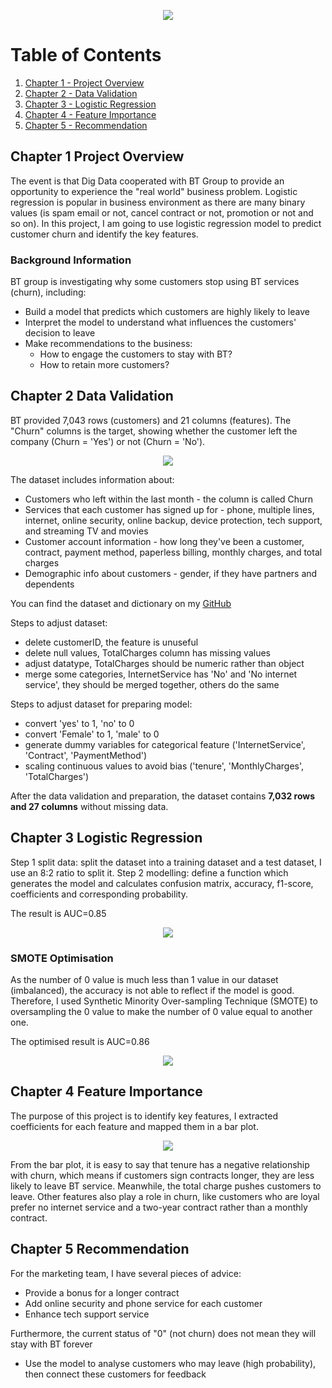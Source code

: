 <p align = "center">
<img src="https://github.com/xiangivyli/Data-Science-Porfolio/blob/main/BT%20Customer%20Churn%20Prediction/Image/BT%20Logo.jpg">
</p>


# Table of Contents
1. [Chapter 1 - Project Overview](#ch1)
2. [Chapter 2 - Data Validation](#ch2)
3. [Chapter 3 - Logistic Regression](#ch3)
4. [Chapter 4 - Feature Importance](#ch4)
5. [Chapter 5 - Recommendation](ch5)

<a id = "ch1"></a>
## Chapter 1 Project Overview
The event is that Dig Data cooperated with BT Group to provide an opportunity to experience the "real world" business problem. Logistic regression is popular in business environment as there are many binary values (is spam email or not, cancel contract or not, promotion or not and so on). In this project, I am going to use logistic regression model to predict customer churn and identify the key features.

### Background Information
BT group is investigating why some customers stop using BT services (churn), including:
- Build a model that predicts which customers are highly likely to leave 
- Interpret the model to understand what influences the customers' decision to leave
- Make recommendations to the business:
  - How to engage the customers to stay with BT?
  - How to retain more customers?


<a id = "ch2"></a>
## Chapter 2 Data Validation
BT provided 7,043 rows (customers) and 21 columns (features). The "Churn" columns is the target, showing whether the customer left the company (Churn = 'Yes') or not (Churn = 'No').
<p align = "center">
<img src="https://github.com/xiangivyli/Data-Science-Porfolio/blob/main/BT%20Customer%20Churn%20Prediction/Image/Data%20Snapshot.jpg">
</p>
The dataset includes information about:

- Customers who left within the last month - the column is called Churn
- Services that each customer has signed up for - phone, multiple lines, internet, online security, online backup, device protection, tech support, and streaming TV and movies
- Customer account information - how long they've been a customer, contract, payment method, paperless billing, monthly charges, and total charges
- Demographic info about customers - gender, if they have partners and dependents

You can find the dataset and dictionary on my [GitHub](https://github.com/xiangivyli/Data-Science-Porfolio/tree/main/BT%20Customer%20Churn%20Prediction/Data)

Steps to adjust dataset:

- delete customerID, the feature is unuseful
- delete null values, TotalCharges column has missing values
- adjust datatype, TotalCharges should be numeric rather than object
- merge some categories, InternetService has 'No' and 'No internet service', they should be merged together, others do the same

Steps to adjust dataset for preparing model:

- convert 'yes' to 1, 'no' to 0
- convert 'Female' to 1, 'male' to 0
- generate dummy variables for categorical feature ('InternetService', 'Contract', 'PaymentMethod')
- scaling continuous values to avoid bias ('tenure', 'MonthlyCharges', 'TotalCharges')

After the data validation and preparation, the dataset contains **7,032 rows and 27 columns** without missing data.

<a id = "ch3"></a>
## Chapter 3 Logistic Regression

Step 1 split data: split the dataset into a training dataset and a test dataset, I use an 8:2 ratio to split it.
Step 2 modelling: define a function which generates the model and calculates confusion matrix, accuracy, f1-score, coefficients and corresponding probability.

The result is AUC=0.85

<p align = "center">
<img src="https://github.com/xiangivyli/Data-Science-Porfolio/blob/main/BT%20Customer%20Churn%20Prediction/Image/ROC.png">
</p>

### SMOTE Optimisation

As the number of 0 value is much less than 1 value in our dataset (imbalanced), the accuracy is not able to reflect if the model is good. Therefore, I used Synthetic Minority Over-sampling Technique (SMOTE) to oversampling the 0 value to make the number of 0 value equal to another one.

The optimised result is AUC=0.86
<p align = "center">
<img src="https://github.com/xiangivyli/Data-Science-Porfolio/blob/main/BT%20Customer%20Churn%20Prediction/Image/ROC-SMOTE.png">
</p>


<a id = "ch4"></a>
## Chapter 4 Feature Importance

The purpose of this project is to identify key features, I extracted coefficients for each feature and mapped them in a bar plot.

<p align = "center">
<img src="https://github.com/xiangivyli/Data-Science-Porfolio/blob/main/BT%20Customer%20Churn%20Prediction/Image/Coefficients.png#enroll-beta">
</p>                                                                                                                                         

From the bar plot, it is easy to say that tenure has a negative relationship with churn, which means if customers sign contracts longer, they are less likely to leave BT service. Meanwhile, the total charge pushes customers to leave. Other features also play a role in churn, like customers who are loyal prefer no internet service and a two-year contract rather than a monthly contract.


<a id = "ch5"></a>
## Chapter 5 Recommendation

For the marketing team, I have several pieces of advice:

- Provide a bonus for a longer contract
- Add online security and phone service for each customer
- Enhance tech support service

Furthermore, the current status of "0" (not churn) does not mean they will stay with BT forever
- Use the model to analyse customers who may leave (high probability), then connect these customers for feedback

